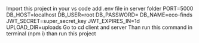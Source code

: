 Import this project in your vs code 
add .env file in server folder
PORT=5000
DB_HOST=localhost
DB_USER=root
DB_PASSWORD=
DB_NAME=eco-finds
JWT_SECRET=super_secret_key
JWT_EXPIRES_IN=1d
UPLOAD_DIR=uploads
Go to cd client and server
Than run this command in terminal (npm i)
than run this project
 
